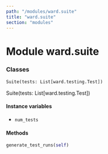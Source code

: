 ```yaml
---
path: "/modules/ward.suite"
title: "ward.suite"
section: "modules"
---
```


Module ward.suite
=================

### Classes

```python
Suite(tests: List[ward.testing.Test])
```
Suite(tests: List[ward.testing.Test])

#### Instance variables

* `num_tests` 

#### Methods

```python
generate_test_runs(self)
```